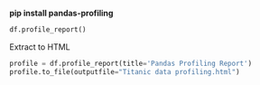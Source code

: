 **pip install pandas-profiling**

```python
df.profile_report()
```

Extract to HTML

```python
profile = df.profile_report(title='Pandas Profiling Report')
profile.to_file(outputfile="Titanic data profiling.html")
```
